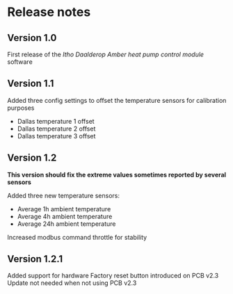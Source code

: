 # Release notes

## Version 1.0

First release of the *Itho Daalderop Amber heat pump control module* software

## Version 1.1

Added three config settings to offset the temperature sensors for calibration purposes
- Dallas temperature 1 offset
- Dallas temperature 2 offset
- Dallas temperature 3 offset

## Version 1.2

**This version should fix the extreme values sometimes reported by several sensors**

Added three new temperature sensors:
- Average 1h ambient temperature
- Average 4h ambient temperature
- Average 24h ambient temperature

Increased modbus command throttle for stability

## Version 1.2.1

Added support for hardware Factory reset button introduced on PCB v2.3
Update not needed when not using PCB v2.3